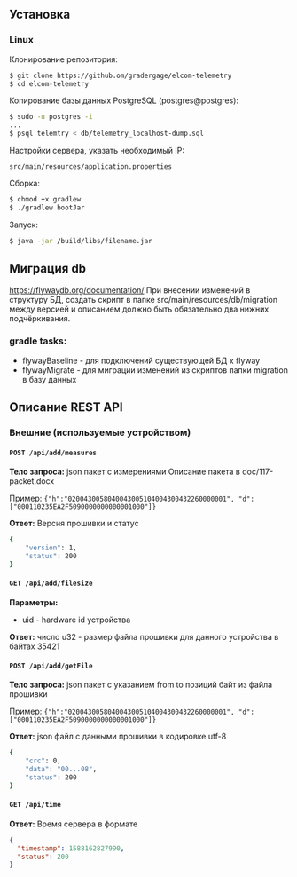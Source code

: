 ## Установка

### Linux

Клонирование репозитория:

```bash
$ git clone https://github.om/gradergage/elcom-telemetry
$ cd elcom-telemetry
```

Копирование базы данных PostgreSQL (postgres@postgres):

```bash
$ sudo -u postgres -i
...
$ psql telemtry < db/telemetry_localhost-dump.sql
```

Настройки сервера, указать необходимый IP:

`src/main/resources/application.properties`

Сборка:

```bash
$ chmod +x gradlew
$ ./gradlew bootJar
```

Запуск:

```bash
$ java -jar /build/libs/filename.jar
```

## Миграция db

https://flywaydb.org/documentation/
При внесении изменений в структуру БД, создать скрипт в папке src/main/resources/db/migration между версией и описанием должно быть обязательно два нижних подчёркивания.
### gradle tasks:
- flywayBaseline - для подключений существующей БД к flyway
- flywayMigrate - для миграции изменений из скриптов папки migration в базу данных



## Описание REST API

### Внешние (используемые устройством)

#### `POST /api/add/measures`

**Тело запроса:** json пакет с измерениями Описание пакета в doc/117-packet.docx

Пример:
`{"h":"0200430058040043005104004300432260000001", "d":["000110235EA2F5090000000000001000"]}`

**Ответ:** Версия прошивки и статус

```bash
{
    "version": 1,
    "status": 200
}
```

#### `GET /api/add/filesize`

**Параметры:**

- uid - hardware id устройства

**Ответ:** число u32 - размер файла прошивки для данного устройства в байтах
35421

#### `POST /api/add/getFile`

**Тело запроса:** json пакет с указанием from to позиций байт из файла прошивки

Пример:
`{"h":"0200430058040043005104004300432260000001", "d":["000110235EA2F5090000000000001000"]}`

**Ответ:** json файл с данными прошивки в кодировке utf-8

```bash
{
    "crc": 0,
    "data": "00...08",
    "status": 200
}
```

#### `GET /api/time`

**Ответ:** Время сервера в формате

```json
{
  "timestamp": 1588162827990,
  "status": 200
}
```

